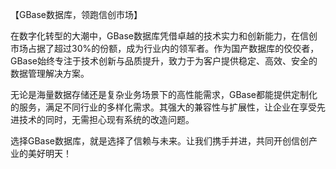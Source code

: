 【GBase数据库，领跑信创市场】

在数字化转型的大潮中，GBase数据库凭借卓越的技术实力和创新能力，在信创市场占据了超过30%的份额，成为行业内的领军者。作为国产数据库的佼佼者，GBase始终专注于技术创新与品质提升，致力于为客户提供稳定、高效、安全的数据管理解决方案。

无论是海量数据存储还是复杂业务场景下的高性能需求，GBase都能提供定制化的服务，满足不同行业的多样化需求。其强大的兼容性与扩展性，让企业在享受先进技术的同时，无需担心现有系统的改造问题。

选择GBase数据库，就是选择了信赖与未来。让我们携手并进，共同开创信创产业的美好明天！